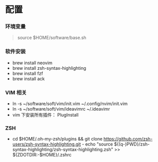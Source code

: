 # 配置

###  环境变量
> source $HOME/software/base.sh

### 软件安装
  - brew install neovim
  - brew install zsh-syntax-highlighting
  - brew install fzf
  - brew install ack

### VIM 相关
  -  ln -s ~/software/soft/vim/init.vim   ~/.config/nvim/init.vim
  -  ln -s ~/software/soft/vim/ideavimrc  ~/.ideavimr
  -  vim 下安装所有插件： PlugInstall 

### ZSH
  -  cd $HOME/.oh-my-zsh/plugins && git clone https://github.com/zsh-users/zsh-syntax-highlighting.git
	-  echo "source ${(q-)PWD}/zsh-syntax-highlighting/zsh-syntax-highlighting.zsh" >> ${ZDOTDIR:-$HOME}/.zshrc
